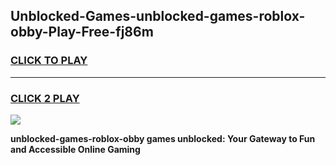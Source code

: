 
## Unblocked-Games-unblocked-games-roblox-obby-Play-Free-fj86m
<h3>
<a href="https://premium76.site?title=unblocked-games-roblox-obby&ref=20M">CLICK TO PLAY</a></h3>
<hr>

<h3>
<a href="https://premium76.site?title=unblocked-games-roblox-obby&ref=20M">CLICK 2 PLAY</a>
  
</h3>

<a href="https://premium76.site?title=unblocked-games-roblox-obby&ref=19M"><img src="https://clearcache.store/games.png"></a>


**unblocked-games-roblox-obby games unblocked: Your Gateway to Fun and Accessible Online Gaming**
